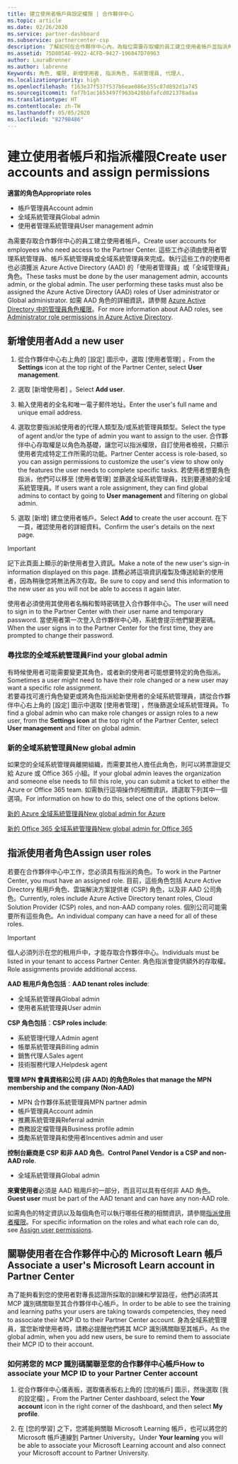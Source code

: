 ```yaml
---
title: 建立使用者帳戶與設定權限 | 合作夥伴中心
ms.topic: article
ms.date: 02/26/2020
ms.service: partner-dashboard
ms.subservice: partnercenter-csp
description: 了解如何在合作夥伴中心內，為每位需要存取權的員工建立使用者帳戶並指派角色。 具有不同系統管理員權限的使用者都可以執行此動作。
ms.assetid: 75D805AE-9922-4CFD-9427-196047D70963
author: LauraBrenner
ms.author: labrenne
Keywords: 角色, 權限, 新增使用者, 指派角色, 系統管理員, 代理人,
ms.localizationpriority: high
ms.openlocfilehash: f163e37f537f537b6eae086e355c87d892d1a745
ms.sourcegitcommit: faf7b1ac1653497f963b428bbfafcd821378adaa
ms.translationtype: HT
ms.contentlocale: zh-TW
ms.lasthandoff: 05/05/2020
ms.locfileid: "82798486"
---
```

# <a name="create-user-accounts-and-assign-permissions"></a><span data-ttu-id="79fea-105">建立使用者帳戶和指派權限</span><span class="sxs-lookup"><span data-stu-id="79fea-105">Create user accounts and assign permissions</span></span>

<span data-ttu-id="79fea-106">**適當的角色**</span><span class="sxs-lookup"><span data-stu-id="79fea-106">**Appropriate roles**</span></span>

- <span data-ttu-id="79fea-107">帳戶管理員</span><span class="sxs-lookup"><span data-stu-id="79fea-107">Account admin</span></span>
- <span data-ttu-id="79fea-108">全域系統管理員</span><span class="sxs-lookup"><span data-stu-id="79fea-108">Global admin</span></span>
- <span data-ttu-id="79fea-109">使用者管理系統管理員</span><span class="sxs-lookup"><span data-stu-id="79fea-109">User management admin</span></span>

<span data-ttu-id="79fea-110">為需要存取合作夥伴中心的員工建立使用者帳戶。</span><span class="sxs-lookup"><span data-stu-id="79fea-110">Create user accounts for employees who need access to the Partner Center.</span></span> <span data-ttu-id="79fea-111">這些工作必須由使用者管理系統管理員、帳戶系統管理員或全域系統管理員來完成。執行這些工作的使用者也必須獲派 Azure Active Directory (AAD) 的「使用者管理員」或「全域管理員」角色。</span><span class="sxs-lookup"><span data-stu-id="79fea-111">These tasks must be done by the user management admin, accounts admin, or the global admin. The user performing these tasks must also be assigned the Azure Active Directory (AAD) roles of User administrator or Global administrator.</span></span> <span data-ttu-id="79fea-112">如需 AAD 角色的詳細資訊，請參閱 [Azure Active Directory 中的管理員角色權限](https://docs.microsoft.com/azure/active-directory/users-groups-roles/directory-assign-admin-roles)。</span><span class="sxs-lookup"><span data-stu-id="79fea-112">For more information about AAD roles, see [Administrator role permissions in Azure Active Directory](https://docs.microsoft.com/azure/active-directory/users-groups-roles/directory-assign-admin-roles).</span></span>


## <a name="add-a-new-user"></a><span data-ttu-id="79fea-113">新增使用者</span><span class="sxs-lookup"><span data-stu-id="79fea-113">Add a new user</span></span>

1. <span data-ttu-id="79fea-114">從合作夥伴中心右上角的 [設定]  圖示中，選取 [使用者管理]  。</span><span class="sxs-lookup"><span data-stu-id="79fea-114">From the **Settings** icon at the top right of the Partner Center, select **User management**.</span></span>

2. <span data-ttu-id="79fea-115">選取 [新增使用者]  。</span><span class="sxs-lookup"><span data-stu-id="79fea-115">Select **Add user**.</span></span>

3. <span data-ttu-id="79fea-116">輸入使用者的全名和唯一電子郵件地址。</span><span class="sxs-lookup"><span data-stu-id="79fea-116">Enter the user's full name and unique email address.</span></span>

4. <span data-ttu-id="79fea-117">選取您要指派給使用者的代理人類型及/或系統管理員類型。</span><span class="sxs-lookup"><span data-stu-id="79fea-117">Select the type of agent and/or the type of admin you want to assign to the user.</span></span> <span data-ttu-id="79fea-118">合作夥伴中心存取權是以角色為基礎，讓您可以指派權限，自訂使用者檢視，只顯示使用者完成特定工作所需的功能。</span><span class="sxs-lookup"><span data-stu-id="79fea-118">Partner Center access is role-based, so you can assign permissions to customize the user's view to show only the features the user needs to complete specific tasks.</span></span>  <span data-ttu-id="79fea-119">若使用者想要角色指派，他們可以移至 [使用者管理]  並篩選全域系統管理員，找到要連絡的全域系統管理員。</span><span class="sxs-lookup"><span data-stu-id="79fea-119">If users want a role assignment, they can find global admins to contact by going to **User management** and filtering on global admin.</span></span>

5. <span data-ttu-id="79fea-120">選取 [新增]  建立使用者帳戶。</span><span class="sxs-lookup"><span data-stu-id="79fea-120">Select **Add** to create the user account.</span></span> <span data-ttu-id="79fea-121">在下一頁，確認使用者的詳細資料。</span><span class="sxs-lookup"><span data-stu-id="79fea-121">Confirm the user's details on the next page.</span></span>

> [!IMPORTANT]  
> <span data-ttu-id="79fea-122">記下此頁面上顯示的新使用者登入資訊。</span><span class="sxs-lookup"><span data-stu-id="79fea-122">Make a note of the new user's sign-in information displayed on this page.</span></span> <span data-ttu-id="79fea-123">請務必將這項資訊複製及傳送給新的使用者，因為稍後您將無法再次存取。</span><span class="sxs-lookup"><span data-stu-id="79fea-123">Be sure to copy and send this information to the new user as you will not be able to access it again later.</span></span> 


<span data-ttu-id="79fea-124">使用者必須使用其使用者名稱和暫時密碼登入合作夥伴中心。</span><span class="sxs-lookup"><span data-stu-id="79fea-124">The user will need to sign in to the Partner Center with their user name and temporary password.</span></span> <span data-ttu-id="79fea-125">當使用者第一次登入合作夥伴中心時，系統會提示他們變更密碼。</span><span class="sxs-lookup"><span data-stu-id="79fea-125">When the user signs in to the Partner Center for the first time, they are prompted to change their password.</span></span> 


### <a name="find-your-global-admin"></a><span data-ttu-id="79fea-126">尋找您的全域系統管理員</span><span class="sxs-lookup"><span data-stu-id="79fea-126">Find your global admin</span></span>

<span data-ttu-id="79fea-127">有時候使用者可能需要變更其角色，或者新的使用者可能想要特定的角色指派。</span><span class="sxs-lookup"><span data-stu-id="79fea-127">Sometimes a user might need to have their role changed or a new user may want a specific role assignment.</span></span>  
<span data-ttu-id="79fea-128">若要尋找可進行角色變更或將角色指派給新使用者的全域系統管理員，請從合作夥伴中心右上角的 [設定]  圖示中選取 [使用者管理]  ，然後篩選全域系統管理員。</span><span class="sxs-lookup"><span data-stu-id="79fea-128">To find a global admin who can make role changes or assign roles to a new user, from the **Settings icon** at the top right of the Partner Center, select **User management** and filter on global admin.</span></span> 


### <a name="new-global-admin"></a><span data-ttu-id="79fea-129">新的全域系統管理員</span><span class="sxs-lookup"><span data-stu-id="79fea-129">New global admin</span></span>

<span data-ttu-id="79fea-130">如果您的全域系統管理員離開組織，而需要其他人擔任此角色，則可以將票證提交給 Azure 或 Office 365 小組。</span><span class="sxs-lookup"><span data-stu-id="79fea-130">If your global admin leaves the organization and someone else needs to fill this role, you can submit a ticket to either the Azure or Office 365 team.</span></span> <span data-ttu-id="79fea-131">如需執行這項操作的相關資訊，請選取下列其中一個選項。</span><span class="sxs-lookup"><span data-stu-id="79fea-131">For information on how to do this, select one of the options below.</span></span>

[<span data-ttu-id="79fea-132">新的 Azure 全域系統管理員</span><span class="sxs-lookup"><span data-stu-id="79fea-132">New global admin for Azure</span></span>](https://support.microsoft.com/help/4505981/what-to-do-if-the-only-admin-for-your-mpn-program-has-left-the-company)

[<span data-ttu-id="79fea-133">新的 Office 365 全域系統管理員</span><span class="sxs-lookup"><span data-stu-id="79fea-133">New global admin for Office 365</span></span>](https://admin.microsoft.com/)


## <a name="assign-user-roles"></a><span data-ttu-id="79fea-134">指派使用者角色</span><span class="sxs-lookup"><span data-stu-id="79fea-134">Assign user roles</span></span>

<span data-ttu-id="79fea-135">若要在合作夥伴中心中工作，您必須具有指派的角色。</span><span class="sxs-lookup"><span data-stu-id="79fea-135">To work in the Partner Center, you must have an assigned role.</span></span>  <span data-ttu-id="79fea-136">目前，這些角色包括 Azure Active Directory 租用戶角色、雲端解決方案提供者 (CSP) 角色，以及非 AAD 公司角色。</span><span class="sxs-lookup"><span data-stu-id="79fea-136">Currently, roles include Azure Active Directory tenant roles, Cloud Solution Provider (CSP) roles, and non-AAD company roles.</span></span> <span data-ttu-id="79fea-137">個別公司可能需要所有這些角色。</span><span class="sxs-lookup"><span data-stu-id="79fea-137">An individual company can have a need for all of these roles.</span></span>

>[!Important]
><span data-ttu-id="79fea-138">個人必須列示在您的租用戶中，才能存取合作夥伴中心。</span><span class="sxs-lookup"><span data-stu-id="79fea-138">Individuals must be listed in your tenant to access Partner Center.</span></span> <span data-ttu-id="79fea-139">角色指派會提供額外的存取權。</span><span class="sxs-lookup"><span data-stu-id="79fea-139">Role assignments provide additional access.</span></span>


<span data-ttu-id="79fea-140">**AAD 租用戶角色包括**：</span><span class="sxs-lookup"><span data-stu-id="79fea-140">**AAD tenant roles include**:</span></span>
- <span data-ttu-id="79fea-141">全域系統管理員</span><span class="sxs-lookup"><span data-stu-id="79fea-141">Global admin</span></span>
- <span data-ttu-id="79fea-142">使用者系統管理員</span><span class="sxs-lookup"><span data-stu-id="79fea-142">User admin</span></span>

<span data-ttu-id="79fea-143">**CSP 角色包括**：</span><span class="sxs-lookup"><span data-stu-id="79fea-143">**CSP roles include**:</span></span>
- <span data-ttu-id="79fea-144">系統管理代理人</span><span class="sxs-lookup"><span data-stu-id="79fea-144">Admin agent</span></span>
- <span data-ttu-id="79fea-145">帳單系統管理員</span><span class="sxs-lookup"><span data-stu-id="79fea-145">Billing admin</span></span>
- <span data-ttu-id="79fea-146">銷售代理人</span><span class="sxs-lookup"><span data-stu-id="79fea-146">Sales agent</span></span>
- <span data-ttu-id="79fea-147">技術服務代理人</span><span class="sxs-lookup"><span data-stu-id="79fea-147">Helpdesk agent</span></span>

<span data-ttu-id="79fea-148">**管理 MPN 會員資格和公司 (非 AAD) 的角色**</span><span class="sxs-lookup"><span data-stu-id="79fea-148">**Roles that manage the MPN membership and the company (Non-AAD)**</span></span>
- <span data-ttu-id="79fea-149">MPN 合作夥伴系統管理員</span><span class="sxs-lookup"><span data-stu-id="79fea-149">MPN partner admin</span></span>
- <span data-ttu-id="79fea-150">帳戶管理員</span><span class="sxs-lookup"><span data-stu-id="79fea-150">Account admin</span></span>
- <span data-ttu-id="79fea-151">推薦系統管理員</span><span class="sxs-lookup"><span data-stu-id="79fea-151">Referral admin</span></span>
- <span data-ttu-id="79fea-152">商務設定檔管理員</span><span class="sxs-lookup"><span data-stu-id="79fea-152">Business profile admin</span></span>
- <span data-ttu-id="79fea-153">獎勵系統管理員和使用者</span><span class="sxs-lookup"><span data-stu-id="79fea-153">Incentives admin and user</span></span>

<span data-ttu-id="79fea-154">**控制台廠商是 CSP 和非 AAD 角色**。</span><span class="sxs-lookup"><span data-stu-id="79fea-154">**Control Panel Vendor is a CSP and non-AAD role**.</span></span>
- <span data-ttu-id="79fea-155">全域系統管理員</span><span class="sxs-lookup"><span data-stu-id="79fea-155">Global admin</span></span>

<span data-ttu-id="79fea-156">**來賓使用者**必須是 AAD 租用戶的一部分，而且可以具有任何非 AAD 角色。</span><span class="sxs-lookup"><span data-stu-id="79fea-156">**Guest user** must be part of the AAD tenant and can have any non-AAD role.</span></span>

<span data-ttu-id="79fea-157">如需角色的特定資訊以及每個角色可以執行哪些任務的相關資訊，請參閱[指派使用者權限](permissions-overview.md)。</span><span class="sxs-lookup"><span data-stu-id="79fea-157">For specific information on the roles and what each role can do, see [Assign user permissions](permissions-overview.md).</span></span>

## <a name="associate-a-users-microsoft-learn-account-in-partner-center"></a><span data-ttu-id="79fea-158">關聯使用者在合作夥伴中心的 Microsoft Learn 帳戶</span><span class="sxs-lookup"><span data-stu-id="79fea-158">Associate a user's Microsoft Learn account in Partner Center</span></span>

<span data-ttu-id="79fea-159">為了能夠看到您的使用者對專長認證所採取的訓練和學習路徑，他們必須將其 MCP 識別碼關聯至其合作夥伴中心帳戶。</span><span class="sxs-lookup"><span data-stu-id="79fea-159">In order to be able to see the training and learning paths your users are taking towards competencies, they need to associate their MCP ID to their Partner Center account.</span></span> <span data-ttu-id="79fea-160">身為全域系統管理員，當您新增使用者時，請務必提醒他們將其 MCP 識別碼關聯至其帳戶。</span><span class="sxs-lookup"><span data-stu-id="79fea-160">As the global admin, when you add new users, be sure to remind them to associate their MCP ID to their account.</span></span> 

### <a name="how-to-associate-your-mcp-id-to-your-partner-center-account"></a><span data-ttu-id="79fea-161">如何將您的 MCP 識別碼關聯至您的合作夥伴中心帳戶</span><span class="sxs-lookup"><span data-stu-id="79fea-161">How to associate your MCP ID to your Partner Center account</span></span>

1. <span data-ttu-id="79fea-162">從合作夥伴中心儀表板，選取儀表板右上角的 [您的帳戶]  圖示，然後選取 [我的設定檔]  。</span><span class="sxs-lookup"><span data-stu-id="79fea-162">From the Partner Center dashboard, select the **Your account** icon in the right corner of the dashboard, and then select **My profile**.</span></span>

2. <span data-ttu-id="79fea-163">在 [您的學習]  之下，您將能夠關聯 Microsoft Learning 帳戶，也可以將您的 Microsoft 帳戶連線到 Partner University。</span><span class="sxs-lookup"><span data-stu-id="79fea-163">Under **Your learning** you will be able to associate your Microsoft Learning account and also connect your Microsoft account to Partner University.</span></span>







